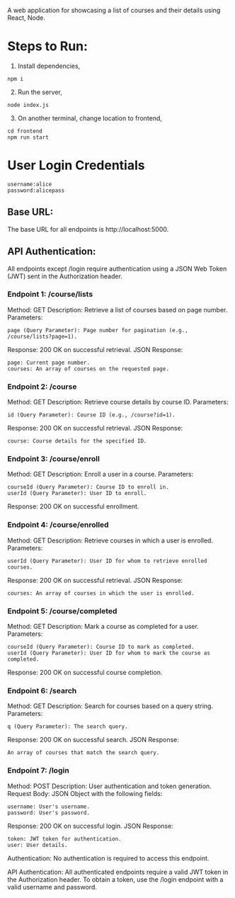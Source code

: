 A web application for showcasing a list
of courses and their details using React, Node.

# Steps to Run:

1. Install dependencies,

```
npm i
```

2. Run the server,

```
node index.js
```

3. On another terminal, change location to frontend,

```
cd frontend
npm run start
```

# User Login Credentials

```
username:alice
password:alicepass
```

## Base URL:

The base URL for all endpoints is http://localhost:5000.

## API Authentication:

All endpoints except /login require authentication using a JSON Web Token (JWT) sent in the Authorization header.

### Endpoint 1: /course/lists

Method: GET
Description:
Retrieve a list of courses based on page number.
Parameters:

```
page (Query Parameter): Page number for pagination (e.g., /course/lists?page=1).
```

Response:
200 OK on successful retrieval.
JSON Response:

```
page: Current page number.
courses: An array of courses on the requested page.
```

### Endpoint 2: /course

Method: GET
Description: Retrieve course details by course ID.
Parameters:

```
id (Query Parameter): Course ID (e.g., /course?id=1).
```

Response:
200 OK on successful retrieval.
JSON Response:

```
course: Course details for the specified ID.
```

### Endpoint 3: /course/enroll

Method: GET
Description: Enroll a user in a course.
Parameters:

```
courseId (Query Parameter): Course ID to enroll in.
userId (Query Parameter): User ID to enroll.
```

Response:
200 OK on successful enrollment.

### Endpoint 4: /course/enrolled

Method: GET
Description: Retrieve courses in which a user is enrolled.
Parameters:

```
userId (Query Parameter): User ID for whom to retrieve enrolled courses.
```

Response:
200 OK on successful retrieval.
JSON Response:

```
courses: An array of courses in which the user is enrolled.
```

### Endpoint 5: /course/completed

Method: GET
Description: Mark a course as completed for a user.
Parameters:

```
courseId (Query Parameter): Course ID to mark as completed.
userId (Query Parameter): User ID for whom to mark the course as completed.
```

Response:
200 OK on successful course completion.

### Endpoint 6: /search

Method: GET
Description: Search for courses based on a query string.
Parameters:

```
q (Query Parameter): The search query.
```

Response:
200 OK on successful search.
JSON Response:

```
An array of courses that match the search query.
```

### Endpoint 7: /login

Method: POST
Description: User authentication and token generation.
Request Body:
JSON Object with the following fields:

```
username: User's username.
password: User's password.
```

Response:
200 OK on successful login.
JSON Response:

```
token: JWT token for authentication.
user: User details.
```

Authentication:
No authentication is required to access this endpoint.

API Authentication:
All authenticated endpoints require a valid JWT token in the Authorization header.
To obtain a token, use the /login endpoint with a valid username and password.
